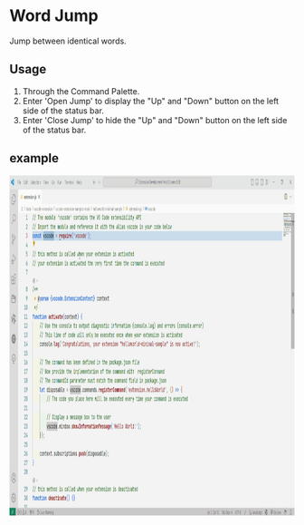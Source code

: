 # Word Jump

Jump between identical words.

## Usage
1. Through the Command Palette. 
2. Enter 'Open Jump' to display the "Up" and "Down" button on the left side of the status bar.
2. Enter 'Close Jump' to hide the "Up" and "Down" button on the left side of the status bar.

## example


<img src="word-jump.gif" width="1200" height="600" alt="Alt text">
